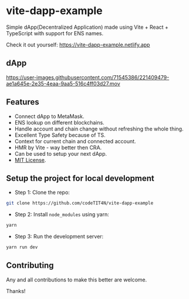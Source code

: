 # vite-dapp-example

Simple dApp(Decentralized Application) made using Vite + React + TypeScript with support for ENS names.

Check it out yourself: https://vite-dapp-example.netlify.app

## dApp

https://user-images.githubusercontent.com/71545386/221409479-ae1a645e-2e35-4eaa-9aa5-516c4ff03d27.mov

## Features

- Connect dApp to MetaMask.
- ENS lookup on different blockchains.
- Handle account and chain change without refreshing the whole thing.
- Excellent Type Safety because of TS.
- Context for current chain and connected account.
- HMR by Vite - way better then CRA.
- Can be used to setup your next dApp.
- [MIT License](https://github.com/codeTIT4N/vite-dapp-example/blob/main/LICENSE).

## Setup the project for local development

- Step 1: Clone the repo:

```bash
git clone https://github.com/codeTIT4N/vite-dapp-example
```

- Step 2: Install `node_modules` using yarn:

```bash
yarn
```

- Step 3: Run the development server:

```bash
yarn run dev
```

## Contributing

Any and all contributions to make this better are welcome.

Thanks!
